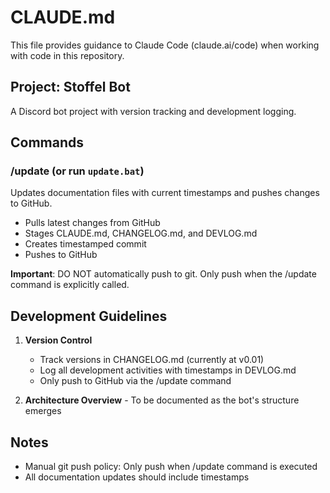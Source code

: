 # CLAUDE.md

This file provides guidance to Claude Code (claude.ai/code) when working with code in this repository.

## Project: Stoffel Bot

A Discord bot project with version tracking and development logging.

## Commands

### /update (or run `update.bat`)
Updates documentation files with current timestamps and pushes changes to GitHub.
- Pulls latest changes from GitHub
- Stages CLAUDE.md, CHANGELOG.md, and DEVLOG.md
- Creates timestamped commit
- Pushes to GitHub

**Important**: DO NOT automatically push to git. Only push when the /update command is explicitly called.

## Development Guidelines

1. **Version Control**
   - Track versions in CHANGELOG.md (currently at v0.01)
   - Log all development activities with timestamps in DEVLOG.md
   - Only push to GitHub via the /update command

2. **Architecture Overview** - To be documented as the bot's structure emerges

## Notes

- Manual git push policy: Only push when /update command is executed
- All documentation updates should include timestamps